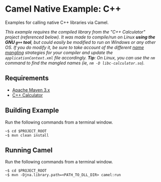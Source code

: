 # Camel Native Example: C++

Examples for calling native C++ libraries via Camel.

_This example requires the compiled library from the "C++ Calculator" project (referenced below). It was made to compile/run on Linux **using the GNU `g++` tool**, but could easily be modified to run on Windows or any other OS. If you do modify it, be sure to take account of the different [name mangling](https://en.wikipedia.org/wiki/Name_mangling) strategies for your compiler and update the `applicationContext.xml` file accordingly. **Tip**: On Linux, you can use the `nm` command to find the mangled names (ie, `nm -D libc-calculator.so`)._

## Requirements

- [Apache Maven 3.x](http://maven.apache.org)
- [C++ Calculator](https://github.com/joshdreagan/cpp-calculator)

## Building Example

Run the following commands from a terminal window.

```
~$ cd $PROJECT_ROOT
~$ mvn clean install
```

## Running Camel

Run the following commands from a terminal window.

```
~$ cd $PROJECT_ROOT
~$ mvn -Djna.library.path=<PATH_TO_DLL_DIR> camel:run
```
